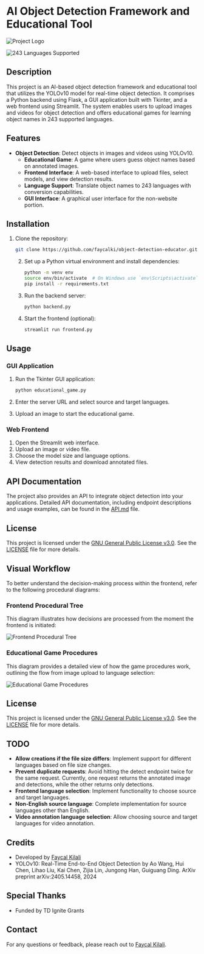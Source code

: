 # AI Object Detection Framework and Educational Tool

![Project Logo](logo.webp)

![243 Languages Supported](https://img.shields.io/badge/Supports-243%20Languages-brightgreen)


## Description

This project is an AI-based object detection framework and educational tool that utilizes the YOLOv10 model for real-time object detection. It comprises a Python backend using Flask, a GUI application built with Tkinter, and a web frontend using Streamlit. The system enables users to upload images and videos for object detection and offers educational games for learning object names in 243 supported languages.

## Features

- **Object Detection**: Detect objects in images and videos using YOLOv10.
  - **Educational Game**: A game where users guess object names based on annotated images.
  - **Frontend Interface**: A web-based interface to upload files, select models, and view detection results.
  - **Language Support**: Translate object names to 243 languages with conversion capabilities.
  - **GUI Interface**: A graphical user interface for the non-website portion.

## Installation

1. Clone the repository:
    ```bash
    git clone https://github.com/faycalki/object-detection-educator.git
    ```

   2. Set up a Python virtual environment and install dependencies:
       ```bash
       python -m venv env
       source env/bin/activate  # On Windows use `env\Scripts\activate`
       pip install -r requirements.txt
       ```

   3. Run the backend server:
       ```bash
       python backend.py
       ```

   4. Start the frontend (optional):
       ```bash
       streamlit run frontend.py
       ```

## Usage

### GUI Application

1. Run the Tkinter GUI application:
    ```bash
    python educational_game.py
    ```

2. Enter the server URL and select source and target languages.
3. Upload an image to start the educational game.

### Web Frontend

1. Open the Streamlit web interface.
2. Upload an image or video file.
3. Choose the model size and language options.
4. View detection results and download annotated files.

## API Documentation

The project also provides an API to integrate object detection into your applications. Detailed API documentation, including endpoint descriptions and usage examples, can be found in the [API.md](API.md) file.

## License

This project is licensed under the [GNU General Public License v3.0](https://opensource.org/licenses/GPL-3.0). See the [LICENSE](LICENSE) file for more details.


## Visual Workflow

To better understand the decision-making process within the frontend, refer to the following procedural diagrams:

### Frontend Procedural Tree

This diagram illustrates how decisions are processed from the moment the frontend is initiated:

![Frontend Procedural Tree](procedural_tree_diagram.png)

### Educational Game Procedures

This diagram provides a detailed view of how the game procedures work, outlining the flow from image upload to language selection:

![Educational Game Procedures](ortho_game_procedures.png)

## License

This project is licensed under the [GNU General Public License v3.0](https://opensource.org/licenses/GPL-3.0). See the [LICENSE](LICENSE) file for more details.

## TODO

- **Allow creations if the file size differs**: Implement support for different languages based on file size changes.
- **Prevent duplicate requests**: Avoid hitting the detect endpoint twice for the same request. Currently, one request returns the annotated image and detections, while the other returns only detections.
- **Frontend language selection**: Implement functionality to choose source and target languages.
- **Non-English source language**: Complete implementation for source languages other than English.
- **Video annotation language selection**: Allow choosing source and target languages for video annotation.

## Credits

- Developed by [Faycal Kilali](https://www.faycalkilali.com)
- YOLOv10: Real-Time End-to-End Object Detection by Ao Wang, Hui Chen, Lihao Liu, Kai Chen, Zijia Lin, Jungong Han, Guiguang Ding. ArXiv preprint arXiv:2405.14458, 2024

## Special Thanks

- Funded by TD Ignite Grants

## Contact

For any questions or feedback, please reach out to [Faycal Kilali](https://www.faycalkilali.com).
